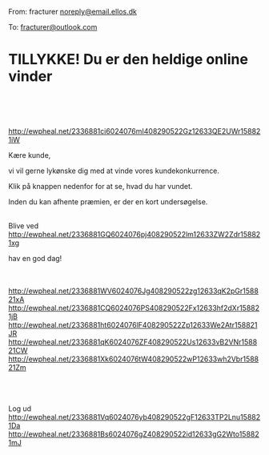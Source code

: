From: fracturer <noreply@email.ellos.dk>

To: fracturer@outlook.com

# TILLYKKE! Du er den heldige online vinder

 
 	 
 


 	 
 <http://ewpheal.net/2336881ci6024076mI408290522Gz12633QE2UWr158821iW> 
 	 

Kære kunde,

 

vi vil gerne lykønske dig med at vinde vores kundekonkurrence. 

 

Klik på knappen nedenfor for at se, hvad du har vundet. 

 

Inden du kan afhente præmien, er der en kort undersøgelse.

 	 
Blive ved <http://ewpheal.net/2336881GQ6024076pj408290522lm12633ZW2Zdr158821xg>  

hav en god dag!

 	 
 	 
 <http://ewpheal.net/2336881WV6024076Jg408290522zg12633qK2pGr158821xA> 
 <http://ewpheal.net/2336881CQ6024076PS408290522Fx12633hf2dXr158821jB> 	  <http://ewpheal.net/2336881ht6024076lF408290522Zp12633We2Atr158821JR> 	  <http://ewpheal.net/2336881qK6024076ZF408290522Us12633vB2VNr158821CW> 	  <http://ewpheal.net/2336881Xk6024076tW408290522wP12633wh2Vbr158821Zm> 	 
 	 
 
 	 
 


















































































































Log ud <http://ewpheal.net/2336881Vq6024076yb408290522gF12633TP2Lnu158821Da>  <http://ewpheal.net/2336881Bs6024076gZ408290522id12633gG2Wto158821mJ> 
